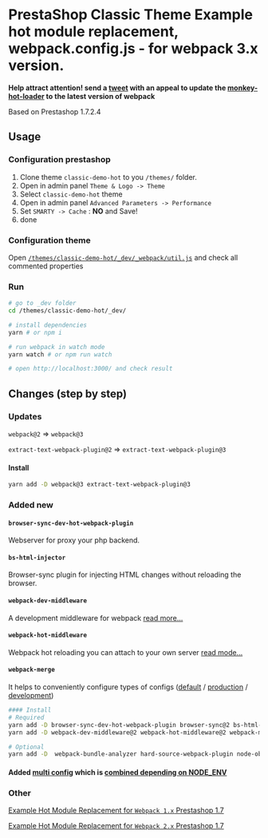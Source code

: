 # PrestaShop Classic Theme Example hot module replacement, webpack.config.js - for webpack 3.x version.

**Help attract attention! send a [tweet](https://twitter.com/jlongster) with an appeal to update the [monkey-hot-loader](https://github.com/jlongster/monkey-hot-loader) to the latest version of webpack**

Based on Prestashop 1.7.2.4

## Usage

### Configuration prestashop

1. Clone theme `classic-demo-hot` to you `/themes/` folder.
2. Open in admin panel `Theme & Logo -> Theme`
3. Select `classic-demo-hot` theme
4. Open in admin panel `Advanced Parameters -> Performance`
5. Set `SMARTY -> Cache` : **NO** and Save!
6. done

### Configuration theme

Open [`/themes/classic-demo-hot/_dev/_webpack/util.js`](https://github.com/retyui/prestashop-1.7-webpack-3-hot-module-replacement/blob/master/themes/classic-demo-hot/_dev/_webpack/util.js) and check all commented properties

### Run

```bash
# go to _dev folder
cd /themes/classic-demo-hot/_dev/

# install dependencies
yarn # or npm i

# run webpack in watch mode
yarn watch # or npm run watch

# open http://localhost:3000/ and check result
```

## Changes (step by step)

### Updates

`webpack@2` => `webpack@3`

`extract-text-webpack-plugin@2` => `extract-text-webpack-plugin@3`

#### Install

```bash
yarn add -D webpack@3 extract-text-webpack-plugin@3
```

### Added new

#### `browser-sync-dev-hot-webpack-plugin`

Webserver for proxy your php backend.

#### `bs-html-injector`

Browser-sync plugin for injecting HTML changes without reloading the browser.

#### `webpack-dev-middleware`

A development middleware for webpack [read more...](https://github.com/webpack/webpack-dev-middleware)

#### `webpack-hot-middleware`

Webpack hot reloading you can attach to your own server [read mode...](https://github.com/glenjamin/webpack-hot-middleware)

#### `webpack-merge`

It helps to conveniently configure types of configs ([default](https://github.com/retyui/prestashop-1.7-webpack-3-hot-module-replacement/blob/master/themes/classic-demo-hot/_dev/_webpack/webpack.default.js) / [production](https://github.com/retyui/prestashop-1.7-webpack-3-hot-module-replacement/blob/master/themes/classic-demo-hot/_dev/_webpack/webpack.development.js) / [development](https://github.com/retyui/prestashop-1.7-webpack-3-hot-module-replacement/blob/master/themes/classic-demo-hot/_dev/_webpack/webpack.production.js))

```bash
#### Install
# Required
yarn add -D browser-sync-dev-hot-webpack-plugin browser-sync@2 bs-html-injector@3
yarn add -D webpack-dev-middleware@2 webpack-hot-middleware@2 webpack-merge

# Optional
yarn add -D  webpack-bundle-analyzer hard-source-webpack-plugin node-object-hash del
```

#### Added [multi config](https://github.com/retyui/prestashop-1.7-webpack-3-hot-module-replacement/tree/master/themes/classic-demo-hot/_dev/_webpack) which is [combined depending on NODE_ENV](https://github.com/retyui/prestashop-1.7-webpack-3-hot-module-replacement/blob/master/themes/classic-demo-hot/_dev/webpack.config.js)

### Other

[Example Hot Module Replacement for `Webpack 1.x` Prestashop 1.7](https://github.com/retyui/prestashop-1.7-webpack-hot-module-replacement)

[Example Hot Module Replacement for `Webpack 2.x` Prestashop 1.7](https://github.com/retyui/prestashop-1.7-webpack-2-hot-module-replacement)
